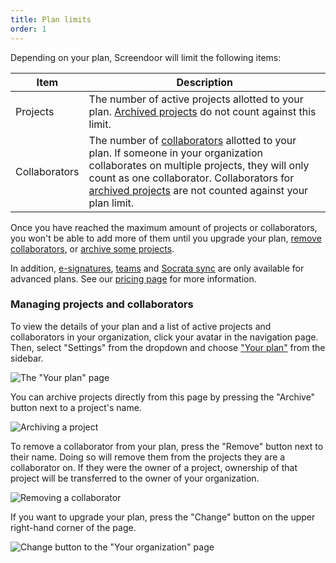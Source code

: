 ```yaml
---
title: Plan limits
order: 1
---
```


Depending on your plan, Screendoor will limit the following items:

| Item  | Description |
| ----- | ----- |
| Projects | The number of active projects allotted to your plan. [Archived projects](/articles/screendoor/projects/archiving_a_project.html) do not count against this limit. |
| Collaborators | The number of [collaborators](../collaboration/collaborators.html) allotted to your plan. If someone in your organization collaborates on multiple projects, they will only count as one collaborator. Collaborators for [archived projects](/articles/screendoor/projects/archiving_a_project.html) are not counted against your plan limit. |

Once you have reached the maximum amount of projects or collaborators, you won't be able to add more of them until you upgrade your plan, [remove collaborators](/articles/screendoor/collaboration/collaborators.html#removing-collaborators), or [archive some projects](/articles/screendoor/projects/archiving_a_project.html).

In addition, [e-signatures](../your_form/signatures.html), [teams](../collaboration/teams.html) and [Socrata sync](../integrations/socrata.html) are only available for advanced plans. See our [pricing page](https://www.dobt.co/screendoor/pricing/) for more information.

### Managing projects and collaborators

To view the details of your plan and a list of active projects and collaborators in your organization, click your avatar in the navigation page. Then, select "Settings" from the dropdown and choose ["Your plan"](https://screendoor.dobt.co/settings/plan) from the sidebar.

![The "Your plan" page]()

You can archive projects directly from this page by pressing the "Archive" button next to a project's name.

![Archiving a project]()

To remove a collaborator from your plan, press the "Remove" button next to their name. Doing so will remove them from the projects they are a collaborator on. If they were the owner of a project, ownership of that project will be transferred to the owner of your organization.

![Removing a collaborator]()

If you want to upgrade your plan, press the "Change" button on the upper right-hand corner of the page.

![Change button to the "Your organization" page]()
